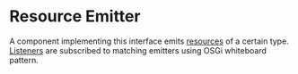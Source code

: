 # Resource Emitter

A component implementing this interface emits [resources](Resource.md) of a certain type. [Listeners](ResourceListener.md) are subscribed to matching
emitters using OSGi whiteboard pattern.
